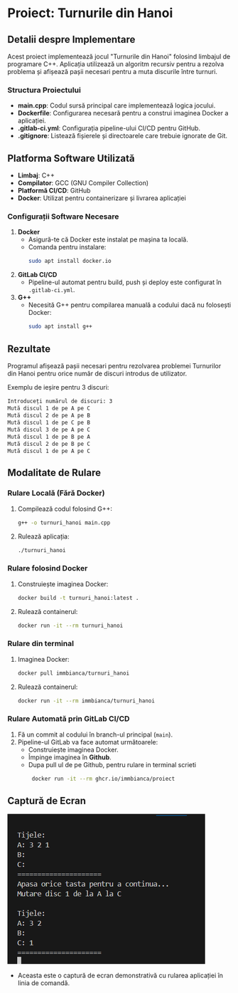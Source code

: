 # Proiect: Turnurile din Hanoi

## Detalii despre Implementare
Acest proiect implementează jocul "Turnurile din Hanoi" folosind limbajul de programare C++. Aplicația utilizează un algoritm recursiv pentru a rezolva problema și afișează pașii necesari pentru a muta discurile între turnuri.

### Structura Proiectului
- **main.cpp**: Codul sursă principal care implementează logica jocului.
- **Dockerfile**: Configurarea necesară pentru a construi imaginea Docker a aplicației.
- **.gitlab-ci.yml**: Configurația pipeline-ului CI/CD pentru GitHub.
- **.gitignore**: Listează fișierele și directoarele care trebuie ignorate de Git.

## Platforma Software Utilizată
- **Limbaj**: C++
- **Compilator**: GCC (GNU Compiler Collection)
- **Platformă CI/CD**: GitHub
- **Docker**: Utilizat pentru containerizare și livrarea aplicației

### Configurații Software Necesare
1. **Docker**
   - Asigură-te că Docker este instalat pe mașina ta locală.
   - Comanda pentru instalare:
     ```bash
     sudo apt install docker.io
     ```
2. **GitLab CI/CD**
   - Pipeline-ul automat pentru build, push și deploy este configurat în `.gitlab-ci.yml`.
3. **G++**
   - Necesită G++ pentru compilarea manuală a codului dacă nu folosești Docker:
     ```bash
     sudo apt install g++
     ```

## Rezultate
Programul afișează pașii necesari pentru rezolvarea problemei Turnurilor din Hanoi pentru orice număr de discuri introdus de utilizator. 

Exemplu de ieșire pentru 3 discuri:
```
Introduceți numărul de discuri: 3
Mută discul 1 de pe A pe C
Mută discul 2 de pe A pe B
Mută discul 1 de pe C pe B
Mută discul 3 de pe A pe C
Mută discul 1 de pe B pe A
Mută discul 2 de pe B pe C
Mută discul 1 de pe A pe C
```

## Modalitate de Rulare

### Rulare Locală (Fără Docker)
1. Compilează codul folosind G++:
   ```bash
   g++ -o turnuri_hanoi main.cpp
   ```
2. Rulează aplicația:
   ```bash
   ./turnuri_hanoi
   ```

### Rulare folosind Docker
1. Construiește imaginea Docker:
   ```bash
   docker build -t turnuri_hanoi:latest .
   ```
2. Rulează containerul:
   ```bash
   docker run -it --rm turnuri_hanoi
   ```
### Rulare din terminal
1. Imaginea Docker:
   ```bash
   docker pull immbianca/turnuri_hanoi
   ```
2. Rulează containerul:
   ```bash
   docker run -it --rm immbianca/turnuri_hanoi
   ```
### Rulare Automată prin GitLab CI/CD
1. Fă un commit al codului în branch-ul principal (`main`).
2. Pipeline-ul GitLab va face automat următoarele:
   - Construiește imaginea Docker.
   - Împinge imaginea în **Github**.
   - Dupa pull ul de pe Github, pentru rulare in terminal scrieti
     ```bash
      docker run -it --rm ghcr.io/immbianca/proiect
     ```
## Captură de Ecran
![Captură de ecran a aplicației](secventa.png)
   - Aceasta este o captură de ecran demonstrativă cu rularea aplicației în linia de comandă.
